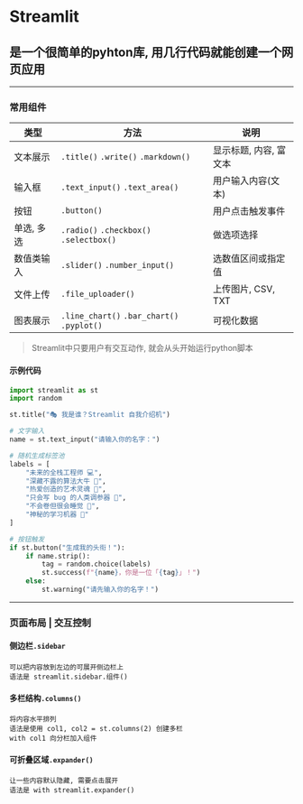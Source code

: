 # Streamlit
## 是一个很简单的pyhton库, 用几行代码就能创建一个网页应用

---

### 常用组件

| 类型 | 方法 | 说明 |
| --- | --- | ---| 
| 文本展示 | `.title()` `.write()` `.markdown()` | 显示标题, 内容, 富文本 |
| 输入框 | `.text_input()` `.text_area()` | 用户输入内容(文本) |
| 按钮 | `.button()` | 用户点击触发事件 |
| 单选, 多选 | `.radio()` `.checkbox()` `.selectbox()` | 做选项选择 |
| 数值类输入 | `.slider()` `.number_input()` | 选数值区间或指定值 |
| 文件上传 | `.file_uploader()` | 上传图片, CSV, TXT |
| 图表展示 | `.line_chart()` `.bar_chart()` `.pyplot()` | 可视化数据 |

>Streamlit中只要用户有交互动作, 就会从头开始运行python脚本

#### 示例代码
```python
import streamlit as st
import random

st.title("🎭 我是谁？Streamlit 自我介绍机")

# 文字输入
name = st.text_input("请输入你的名字：")

# 随机生成标签池
labels = [
    "未来的全栈工程师 💻",
    "深藏不露的算法大牛 🧠",
    "热爱创造的艺术灵魂 🎨",
    "只会写 bug 的人类调参器 🐞",
    "不会卷但很会睡觉 🛌",
    "神秘的学习机器 🤖"
]

# 按钮触发
if st.button("生成我的头衔！"):
    if name.strip():
        tag = random.choice(labels)
        st.success(f"{name}，你是一位「{tag}」！")
    else:
        st.warning("请先输入你的名字！")

```

---

### 页面布局 | 交互控制

#### 侧边栏`.sidebar`
    可以把内容放到左边的可展开侧边栏上
    语法是 streamlit.sidebar.组件()
#### 多栏结构`.columns()`
    将内容水平排列
    语法是使用 col1, col2 = st.columns(2) 创建多栏
    with col1 向分栏加入组件
#### 可折叠区域`.expander()`
    让一些内容默认隐藏, 需要点击展开
    语法是 with streamlit.expander()